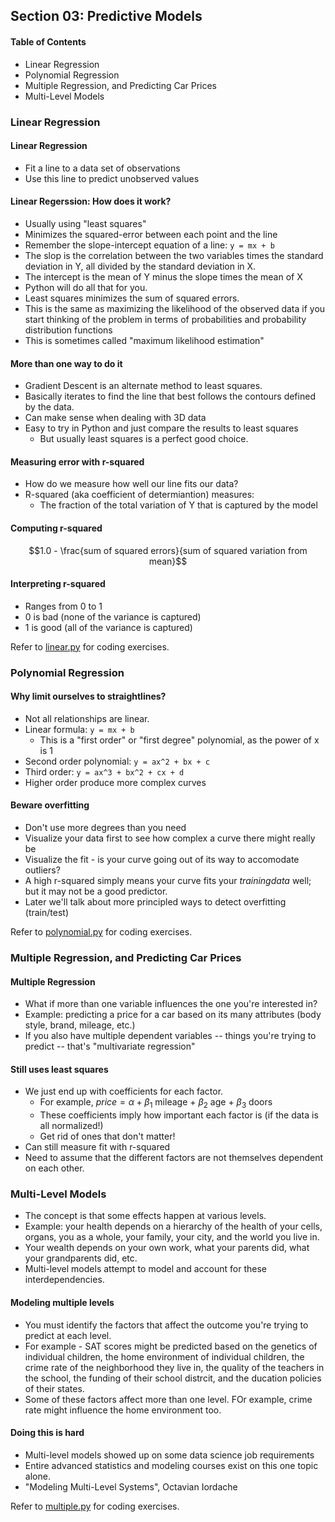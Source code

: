 ## Section 03: Predictive Models

#### Table of Contents

- Linear Regression
- Polynomial Regression
- Multiple Regression, and Predicting Car Prices
- Multi-Level Models

### Linear Regression

#### Linear Regression

- Fit a line to a data set of observations
- Use this line to predict unobserved values

#### Linear Regerssion: How does it work?

- Usually using "least squares"
- Minimizes the squared-error between each point and the line
- Remember the slope-intercept equation of a line: `y = mx + b`
- The slop is the correlation between the two variables times the standard
  deviation in Y, all divided by the standard deviation in X.
- The intercept is the mean of Y minus the slope times the mean of X
- Python will do all that for you.
- Least squares minimizes the sum of squared errors.
- This is the same as maximizing the likelihood of the observed data if you
  start thinking of the problem in terms of probabilities and probability
  distribution functions
- This is sometimes called "maximum likelihood estimation"

#### More than one way to do it

- Gradient Descent is an alternate method to least squares.
- Basically iterates to find the line that best follows the contours defined by
  the data.
- Can make sense when dealing with 3D data
- Easy to try in Python and just compare the results to least squares
  - But usually least squares is a perfect good choice.

#### Measuring error with r-squared

- How do we measure how well our line fits our data?
- R-squared (aka coefficient of determiantion) measures:
  - The fraction of the total variation of Y that is captured by the model

#### Computing r-squared

$$1.0 - \frac{sum of squared errors}{sum of squared variation from mean}$$

#### Interpreting r-squared

- Ranges from 0 to 1
- 0 is bad (none of the variance is captured)
- 1 is good (all of the variance is captured)

Refer to [linear.py](./code/linear.py) for coding exercises.

### Polynomial Regression

#### Why limit ourselves to straightlines?

- Not all relationships are linear.
- Linear formula: `y = mx + b`
  - This is a "first order" or "first degree" polynomial, as the power of x is 1
- Second order polynomial: `y = ax^2 + bx + c`
- Third order: `y = ax^3 + bx^2 + cx + d`
- Higher order produce more complex curves

#### Beware overfitting

- Don't use more degrees than you need
- Visualize your data first to see how complex a curve there might really be
- Visualize the fit - is your curve going out of its way to accomodate outliers?
- A high r-squared simply means your curve fits your $training data$ well; but
  it may not be a good predictor.
- Later we'll talk about more principled ways to detect overfitting (train/test)

Refer to [polynomial.py](./code/polynomial.py) for coding exercises.

### Multiple Regression, and Predicting Car Prices

#### Multiple Regression

- What if more than one variable influences the one you're interested in?
- Example: predicting a price for a car based on its many attributes (body
  style, brand, mileage, etc.)
- If you also have multiple dependent variables -- things you're trying to
  predict -- that's "multivariate regression"

#### Still uses least squares

- We just end up with coefficients for each factor.
  - For example, $price = \alpha + \beta_1$ mileage + $\beta_2$ age + $\beta_3$
    doors
  - These coefficients imply how important each factor is (if the data is all
    normalized!)
  - Get rid of ones that don't matter!
- Can still measure fit with r-squared
- Need to assume that the different factors are not themselves dependent on each
  other.

### Multi-Level Models

- The concept is that some effects happen at various levels.
- Example: your health depends on a hierarchy of the health of your cells,
  organs, you as a whole, your family, your city, and the world you live in.
- Your wealth depends on your own work, what your parents did, what your
  grandparents did, etc.
- Multi-level models attempt to model and account for these interdependencies.

#### Modeling multiple levels

- You must identify the factors that affect the outcome you're trying to predict
  at each level.
- For example - SAT scores might be predicted based on the genetics of
  individual children, the home environment of individual children, the crime
  rate of the neighborhood they live in, the quality of the teachers in the
  school, the funding of their school distrcit, and the ducation policies of
  their states.
- Some of these factors affect more than one level. FOr example, crime rate
  might influence the home environment too.

#### Doing this is hard

- Multi-level models showed up on some data science job requirements
- Entire advanced statistics and modeling courses exist on this one topic alone.
- "Modeling Multi-Level Systems", Octavian Iordache

Refer to [multiple.py](./code/multiple.py) for coding exercises.

